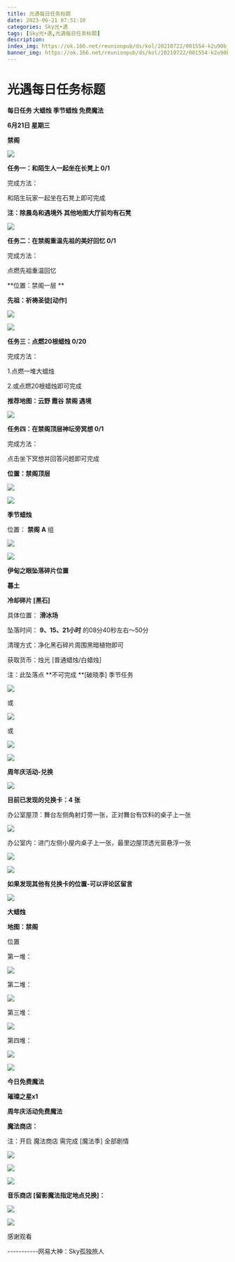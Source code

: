 ```yaml
---
title: 光遇每日任务标题
date: 2023-06-21 07:51:10
categories: Sky光•遇
tags: [Sky光•遇,光遇每日任务标题]
description: 
index_img: https://ok.166.net/reunionpub/ds/kol/20210722/001554-k2u90bj7ay.png?imageView&thumbnail=600x0&type=jpg
banner_img: https://ok.166.net/reunionpub/ds/kol/20210722/001554-k2u90bj7ay.png?imageView&thumbnail=600x0&type=jpg
---
```

# 光遇每日任务标题
**每日任务 大蜡烛 季节蜡烛 免费魔法**

 **6月21日 星期三**

 **禁阁**

![](https://img.166.net/reunionpub/ds/kol/20230621/002013-9fdkgqu0a2.jpg)

 **任务一：和陌生人一起坐在长凳上 0/1**

完成方法：

和陌生玩家一起坐在石凳上即可完成

 **注：除晨岛和遇境外 其他地图大厅前均有石凳**

![](https://img.166.net/reunionpub/ds/kol/20230621/000445-3c8ghr6ajy.jpg)

 **任务二：在禁阁重温先祖的美好回忆 0/1**

完成方法：

点燃先祖重温回忆

 **位置：禁阁一层  **

 **先祖：祈祷圣徒[动作]**

![](https://img.166.net/reunionpub/ds/kol/20230621/000512-mfo9brykis.jpeg)

![](https://img.166.net/reunionpub/ds/kol/20230621/000527-6s7oh5sfp1.jpeg)

 **任务三：点燃20根蜡烛 0/20**

完成方法：

1.点燃一堆大蜡烛

2.或点燃20根蜡烛即可完成

 **推荐地图：云野 霞谷 禁阁 遇境**

![](https://img.166.net/reunionpub/ds/kol/20230621/000606-zbuf0csj7l.jpg)

 **任务四：在禁阁顶层神坛旁冥想 0/1**

完成方法：

点击坐下冥想并回答问题即可完成

 **位置：禁阁顶层**

![](https://img.166.net/reunionpub/ds/kol/20230621/000618-em1ngcsfl4.jpg)

![](https://img.166.net/reunionpub/ds/kol/20230502/053253-tkp31d0r2j.png)

 **季节蜡烛**

位置： **禁阁**   **A** 组

![](https://img.166.net/reunionpub/ds/kol/20230621/000946-uf3sl1d4q5.png)

![](https://img.166.net/reunionpub/ds/kol/20230501/003537-boqnslm12s.png)

 **伊甸之眼坠落碎片位置**

 **暮土**

 **冷却碎片 [黑石]**

具体位置： **滑冰场**

坠落时间： **9、15、21小时** 的08分40秒左右～50分

清理方式：净化黑石碎片周围黑暗植物即可

获取货币：烛光 [普通蜡烛/白蜡烛]

注：此坠落点 **不可完成  **[破晓季] 季节任务

![](https://img.166.net/reunionpub/ds/kol/20230621/001143-wg3n6sfjv1.png)

或

![](https://img.166.net/reunionpub/ds/kol/20230621/001153-sgwsznp02o.jpeg)

或

![](https://img.166.net/reunionpub/ds/kol/20230621/001232-d1gcjo35tp.png)

![](https://img.166.net/reunionpub/ds/kol/20230501/003537-boqnslm12s.png)

 **周年庆活动-兑换**

![](https://img.166.net/reunionpub/ds/kol/20230621/022335-124cegji5h.jpg)

 **目前已发现的兑换卡：4 张**

办公室屋顶：舞台左侧角射灯旁一张，正对舞台有饮料的桌子上一张

![](https://img.166.net/reunionpub/ds/kol/20230621/031531-v2k7irmbgt.jpg)

办公室内：进门左侧小屋内桌子上一张，最里边屋顶透光窗悬浮一张

![](https://img.166.net/reunionpub/ds/kol/20230621/031547-ekv94r6dfu.jpg)

![](https://img.166.net/reunionpub/ds/kol/20230621/031558-u6zanmoykd.jpg)

 **如果发现其他有兑换卡的位置-可以评论区留言**

![](https://img.166.net/reunionpub/ds/kol/20230501/003537-boqnslm12s.png)

 **大蜡烛**

 **地图：禁阁**

位置

第一堆：

![](https://img.166.net/reunionpub/ds/kol/20230621/001524-8ygk975tfq.jpeg)

第二堆：

![](https://img.166.net/reunionpub/ds/kol/20230621/001531-9dljbs2m47.jpeg)

第三堆：

![](https://img.166.net/reunionpub/ds/kol/20230621/001539-e9jsf5lga4.jpeg)

第四堆：

![](https://img.166.net/reunionpub/ds/kol/20230621/001549-wz50mdiogb.jpeg)

![](https://img.166.net/reunionpub/ds/kol/20221018/100256-wzutnocka0.png)

 **今日免费魔法**

 **璀璨之星x1**

 **周年庆活动免费魔法**

 **魔法商店：**

注：开启 魔法商店 需完成 [魔法季] 全部剧情

![](https://img.166.net/reunionpub/ds/kol/20221018/100559-oibznvdtus.png)

![](https://img.166.net/reunionpub/ds/kol/20230621/001421-4yikssmp1b.jpeg)

![](https://img.166.net/reunionpub/ds/kol/20230621/022455-efjp2306hd.jpeg)

 **音乐商店 [留影魔法指定地点兑换]：**

![](https://img.166.net/reunionpub/ds/kol/20230618/235906-zhlvsti4pk.jpeg)

![](https://img.166.net/reunionpub/ds/kol/20230502/235738-ls601349yq.png)

感谢观看

\-----------网易大神：Sky孤独旅人

